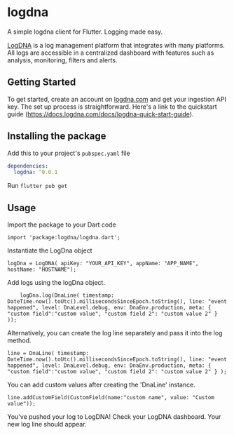 # logdna

A simple logdna client for Flutter. Logging made easy.

[LogDNA](https://logdna.com) is a log management platform that integrates with many platforms. All logs are accessible in a centralized dashboard with features such as analysis, monitoring, filters and alerts.

## Getting Started

To get started, create an account on [logdna.com](https://logdna.com) and get your ingestion API key. The set up process is straightforward. Here's a link to the quickstart guide (https://docs.logdna.com/docs/logdna-quick-start-guide).

## Installing the package

Add this to your project's `pubspec.yaml` file

```yaml
dependencies:
  logdna: ^0.0.1
```

Run `flutter pub get`

## Usage

Import the package to your Dart code

`import 'package:logdna/logdna.dart';`

Instantiate the LogDna object

`logDna = LogDNA(
        apiKey: "YOUR_API_KEY",
        appName: "APP_NAME",
        hostName: "HOSTNAME");`
        
Add logs using the logDna object.

`    logDna.log(DnaLine(
      timestamp: DateTime.now().toUtc().millisecondsSinceEpoch.toString(),
      line: "event happened",
      level: DnaLevel.debug,
      env: DnaEnv.production,
      meta: {
        "custom field":"custom value",
        "custom field 2": "custom value 2"
      }
    ));`

Alternatively, you can create the log line separately and pass it into the log method.

`line = DnaLine(
      timestamp: DateTime.now().toUtc().millisecondsSinceEpoch.toString(),
      line: "event happened",
      level: DnaLevel.debug,
      env: DnaEnv.production,
      meta: {
        "custom field":"custom value",
        "custom field 2": "custom value 2"
      }
    );`
    
 You can add custom values after creating the 'DnaLine' instance.
 
 `line.addCustomField(CustomField(name:"custom name", value: "Custom value"));`
 
You've pushed your log to LogDNA! Check your LogDNA dashboard. Your new log line should appear.
